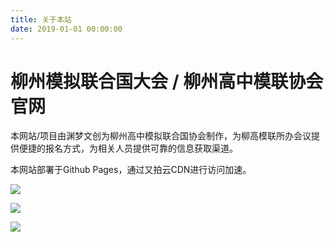 ```yaml
---
title: 关于本站
date: 2019-01-01 00:00:00
---
```


# 柳州模拟联合国大会 / 柳州高中模联协会 官网

本网站/项目由渊梦文创为柳州高中模拟联合国协会制作，为柳高模联所办会议提供便捷的报名方式，为相关人员提供可靠的信息获取渠道。

本网站部署于Github Pages，通过又拍云CDN进行访问加速。

![](https://img.shields.io/travis/aiokr/lzmun-index.svg?style=flat-square)

![](https://img.shields.io/badge/hexo-3.8.0-blue.svg?style=flat-square)

![](https://img.shields.io/badge/developer-aiokr-2EA9DF.svg?style=flat-square)